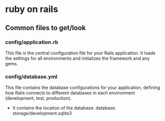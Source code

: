 # ruby on rails


## Common files to get/look

### config/application.rb

This file is the central configuration file for your Rails application. It loads the settings for all environments and initializes the framework and any gems.

### config/database.yml

This file contains the database configurations for your application, defining how Rails connects to different databases in each environment (development, test, production).

- It contains the location of the database: database: storage/development.sqlite3